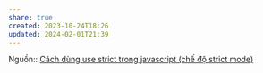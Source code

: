 ```yaml
---
share: true
created: 2023-10-24T18:26
updated: 2024-02-01T21:39
---
```


Nguồn:: [Cách dùng use strict trong javascript (chế độ strict mode)](https://freetuts.net/use-strict-trong-javascript-407.html)
